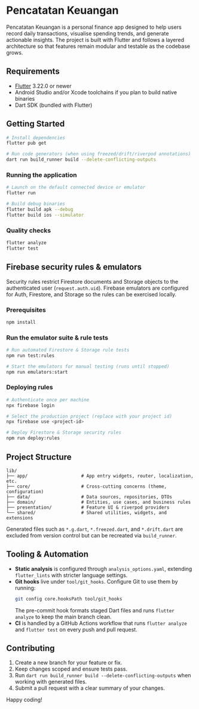 # Pencatatan Keuangan

Pencatatan Keuangan is a personal finance app designed to help users record daily transactions, visualise spending trends, and generate actionable insights. The project is built with Flutter and follows a layered architecture so that features remain modular and testable as the codebase grows.

## Requirements

- [Flutter](https://docs.flutter.dev/get-started/install) 3.22.0 or newer
- Android Studio and/or Xcode toolchains if you plan to build native binaries
- Dart SDK (bundled with Flutter)

## Getting Started

```bash
# Install dependencies
flutter pub get

# Run code generators (when using freezed/drift/riverpod annotations)
dart run build_runner build --delete-conflicting-outputs
```

### Running the application

```bash
# Launch on the default connected device or emulator
flutter run

# Build debug binaries
flutter build apk --debug
flutter build ios --simulator
```

### Quality checks

```bash
flutter analyze
flutter test
```

## Firebase security rules & emulators

Security rules restrict Firestore documents and Storage objects to the authenticated user (`request.auth.uid`). Firebase emulators are configured for Auth, Firestore, and Storage so the rules can be exercised locally.

### Prerequisites

```bash
npm install
```

### Run the emulator suite & rule tests

```bash
# Run automated Firestore & Storage rule tests
npm run test:rules

# Start the emulators for manual testing (runs until stopped)
npm run emulators:start
```

### Deploying rules

```bash
# Authenticate once per machine
npx firebase login

# Select the production project (replace with your project id)
npx firebase use <project-id>

# Deploy Firestore & Storage security rules
npm run deploy:rules
```

## Project Structure

```
lib/
├── app/                    # App entry widgets, router, localization, etc.
├── core/                   # Cross-cutting concerns (theme, configuration)
├── data/                   # Data sources, repositories, DTOs
├── domain/                 # Entities, use cases, and business rules
├── presentation/           # Feature UI & riverpod providers
└── shared/                 # Shared utilities, widgets, and extensions
```

Generated files such as `*.g.dart`, `*.freezed.dart`, and `*.drift.dart` are excluded from version control but can be recreated via `build_runner`.

## Tooling & Automation

- **Static analysis** is configured through `analysis_options.yaml`, extending `flutter_lints` with stricter language settings.
- **Git hooks** live under `tool/git_hooks`. Configure Git to use them by running:
  ```bash
  git config core.hooksPath tool/git_hooks
  ```
  The pre-commit hook formats staged Dart files and runs `flutter analyze` to keep the main branch clean.
- **CI** is handled by a GitHub Actions workflow that runs `flutter analyze` and `flutter test` on every push and pull request.

## Contributing

1. Create a new branch for your feature or fix.
2. Keep changes scoped and ensure tests pass.
3. Run `dart run build_runner build --delete-conflicting-outputs` when working with generated files.
4. Submit a pull request with a clear summary of your changes.

Happy coding!
